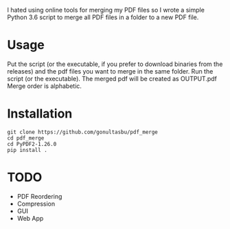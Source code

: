 I hated using online tools for merging my PDF files so I wrote a simple Python 3.6 script to merge all PDF files in a folder to a new PDF file.

# Usage
Put the script (or the executable, if you prefer to download binaries from the releases) and the pdf files you want to merge in the same folder. 
Run the script (or the executable). 
The merged pdf will be created as OUTPUT.pdf 
Merge order is alphabetic. 

# Installation
```
git clone https://github.com/gonultasbu/pdf_merge 
cd pdf_merge
cd PyPDF2-1.26.0
pip install .
```
# TODO

- PDF Reordering
- Compression
- GUI
- Web App
